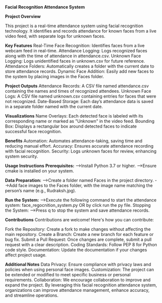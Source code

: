 ******Facial Recognition Attendance System******

****Project Overview****

This project is a real-time attendance system using facial recognition technology. It identifies and records attendance for known faces from a live video feed, with separate logs for unknown faces.

****Key Features****
Real-Time Face Recognition: Identifies faces from a live webcam feed in real-time.
Attendance Logging: Logs recognized faces along with the time of attendance in attendance.csv.
Unknown Face Logging: Logs unidentified faces in unknown.csv for future reference.
Attendance Folders: Automatically creates a folder with the current date to store attendance records.
Dynamic Face Addition: Easily add new faces to the system by placing images in the Faces folder.

****Project Outputs****
Attendance Records: A CSV file named attendance.csv containing the names and times of recognized attendees.
Unknown Face Logs: A CSV file named unknown.csv containing entries for faces that were not recognized.
Date-Based Storage: Each day’s attendance data is saved in a separate folder named with the current date.

****Visualizations****
Name Overlays: Each detected face is labeled with its corresponding name or marked as "Unknown" in the video feed.
Bounding Box: Displays a rectangular box around detected faces to indicate successful face recognition.

****Benefits****
Automation: Automates attendance-taking, saving time and reducing manual effort.
Accuracy: Ensures accurate attendance recording with facial recognition.
Security: Logs unknown faces for review, enhancing system security.

****Usage Instructions****
**Prerequisites:**
-->Install Python 3.7 or higher.
-->Ensure cmake is installed on your system.

**Data Preparation:**
-->Create a folder named Faces in the project directory.
-->Add face images to the Faces folder, with the image name matching the person’s name (e.g., Rudraksh.jpg).

**Run the System:**
-->Execute the following command to start the attendance system: face_regocnition_system.py OR by click run the py file.
Stopping the System:
-->Press q to stop the system and save attendance records.

****Contributions****
Contributions are welcome! Here's how you can contribute:

Fork the Repository: Create a fork to make changes without affecting the main repository.
Create a Branch: Create a new branch for each feature or bug fix.
Submit a Pull Request: Once changes are complete, submit a pull request with a clear description.
Coding Standards: Follow PEP 8 for Python code style.
Documentation: Update the documentation if your changes affect project usage.

****Additional Notes****
Data Privacy: Ensure compliance with privacy laws and policies when using personal face images.
Customization: The project can be extended or modified to meet specific business or personal requirements.
Collaboration: We encourage collaboration to improve and expand the project.
By leveraging this facial recognition attendance system, organizations can improve attendance management, enhance accuracy, and streamline operations.
